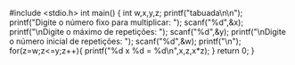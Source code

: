 #include <stdio.h>
int main() {
    int w,x,y,z;
    printf("tabuada\n\n");
    printf("Digite o número fixo para multiplicar: ");
    scanf("%d",&x);
    printf("\nDigite o máximo de repetições: ");
    scanf("%d",&y);
    printf("\nDigite o número inicial de repetições: ");
    scanf("%d",&w);
    printf("\n");
    for(z=w;z<=y;z++){
        printf("%d x %d = %d\n",x,z,x*z);
    }
    return 0;
}
